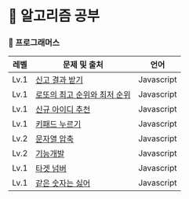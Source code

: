 # 🎈 알고리즘 공부

### 📒 프로그래머스

| 레벨 | 문제 및 출처                                                                                    | 언어       |
| ---- | ----------------------------------------------------------------------------------------------- | ---------- |
| Lv.1 | [신고 결과 받기](https://school.programmers.co.kr/learn/courses/30/lessons/92334)               | Javascript |
| Lv.1 | [로또의 최고 순위와 최저 순위](https://school.programmers.co.kr/learn/courses/30/lessons/77484) | Javascript |
| Lv.1 | [신규 아이디 추천](https://school.programmers.co.kr/learn/courses/30/lessons/72410)             | Javascript |
| Lv.1 | [키패드 누르기](https://school.programmers.co.kr/learn/courses/30/lessons/67256)                | Javascript |
| Lv.2 | [문자열 압축](https://school.programmers.co.kr/learn/courses/30/lessons/60057)                  | Javascript |
| Lv.2 | [기능개발](https://school.programmers.co.kr/learn/courses/30/lessons/42586)                     | Javascript |
| Lv.1 | [타겟 넘버](https://school.programmers.co.kr/learn/courses/30/lessons/43165)                    | Javascript |
| Lv.1 | [같은 숫자는 싫어](https://school.programmers.co.kr/learn/courses/30/lessons/12906)             | Javascript |
